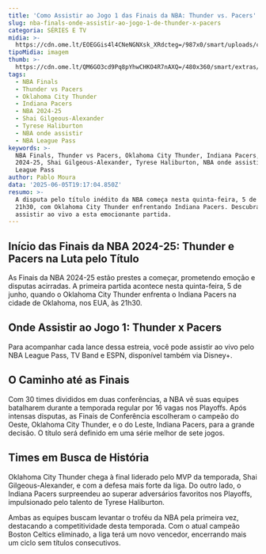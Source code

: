 ```yaml
---
title: 'Como Assistir ao Jogo 1 das Finais da NBA: Thunder vs. Pacers'
slug: nba-finals-onde-assistir-ao-jogo-1-de-thunder-x-pacers
categoria: SÉRIES E TV
midia: >-
  https://cdn.ome.lt/EOEGGis4l4CNeNGNXsk_XRdcteg=/987x0/smart/uploads/conteudo/fotos/OMELETE-BANNER_Sp36TUh.png
tipoMidia: imagem
thumb: >-
  https://cdn.ome.lt/QM6GO3cd9Pq8pYhwCHKO4R7nAXQ=/480x360/smart/extras/conteudos/Captura_de_Tela_2025-06-05_as_13.44.37.png
tags:
  - NBA Finals
  - Thunder vs Pacers
  - Oklahoma City Thunder
  - Indiana Pacers
  - NBA 2024-25
  - Shai Gilgeous-Alexander
  - Tyrese Haliburton
  - NBA onde assistir
  - NBA League Pass
keywords: >-
  NBA Finals, Thunder vs Pacers, Oklahoma City Thunder, Indiana Pacers, NBA
  2024-25, Shai Gilgeous-Alexander, Tyrese Haliburton, NBA onde assistir, NBA
  League Pass
author: Pablo Moura
data: '2025-06-05T19:17:04.850Z'
resumo: >-
  A disputa pelo título inédito da NBA começa nesta quinta-feira, 5 de junho, às
  21h30, com Oklahoma City Thunder enfrentando Indiana Pacers. Descubra onde
  assistir ao vivo a esta emocionante partida.
---
```


## Início das Finais da NBA 2024-25: Thunder e Pacers na Luta pelo Título

As Finais da NBA 2024-25 estão prestes a começar, prometendo emoção e disputas acirradas. A primeira partida acontece nesta quinta-feira, 5 de junho, quando o Oklahoma City Thunder enfrenta o Indiana Pacers na cidade de Oklahoma, nos EUA, às 21h30.

## Onde Assistir ao Jogo 1: Thunder x Pacers

Para acompanhar cada lance dessa estreia, você pode assistir ao vivo pelo NBA League Pass, TV Band e ESPN, disponível também via Disney+.

## O Caminho até as Finais

Com 30 times divididos em duas conferências, a NBA vê suas equipes batalharem durante a temporada regular por 16 vagas nos Playoffs. Após intensas disputas, as Finais de Conferência escolheram o campeão do Oeste, Oklahoma City Thunder, e o do Leste, Indiana Pacers, para a grande decisão. O título será definido em uma série melhor de sete jogos.

## Times em Busca de História

Oklahoma City Thunder chega à final liderado pelo MVP da temporada, Shai Gilgeous-Alexander, e com a defesa mais forte da liga. Do outro lado, o Indiana Pacers surpreendeu ao superar adversários favoritos nos Playoffs, impulsionado pelo talento de Tyrese Haliburton.

Ambas as equipes buscam levantar o troféu da NBA pela primeira vez, destacando a competitividade desta temporada. Com o atual campeão Boston Celtics eliminado, a liga terá um novo vencedor, encerrando mais um ciclo sem títulos consecutivos.
